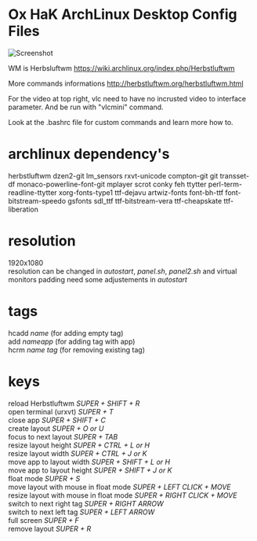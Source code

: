 Ox HaK ArchLinux Desktop Config Files
=================

![Screenshot](https://raw.githubusercontent.com/oxhak/archlinux-desktop-config-files/master/screenshot.png "Screenshot")

WM is Herbsluftwm
https://wiki.archlinux.org/index.php/Herbstluftwm

More commands informations
http://herbstluftwm.org/herbstluftwm.html

For the video at top right, vlc need to have no incrusted video to interface parameter.
And be run with "vlcmini" command.

Look at the .bashrc file for custom commands and learn more how to.

archlinux dependency's
=================
herbstluftwm dzen2-git lm_sensors rxvt-unicode compton-git git transset-df monaco-powerline-font-git mplayer scrot conky feh ttytter perl-term-readline-ttytter xorg-fonts-type1 ttf-dejavu artwiz-fonts font-bh-ttf font-bitstream-speedo gsfonts sdl_ttf ttf-bitstream-vera ttf-cheapskate ttf-liberation

resolution
=================
1920x1080<br>
resolution can be changed in *autostart*, *panel.sh*, *panel2.sh* and virtual monitors padding need some adjustements in *autostart*

tags
=================
hcadd *name* (for adding empty tag)<br>
add *nameapp* (for adding tag with app)<br>
hcrm *name tag* (for removing existing tag)<br>

 keys
=================
reload Herbstluftwm *SUPER + SHIFT + R*<br>
open terminal (urxvt) *SUPER + T*<br>
close app *SUPER + SHIFT + C*<br>
create layout *SUPER + O or U*<br>
focus to next layout *SUPER + TAB*<br>
resize layout height *SUPER + CTRL + L or H*<br>
resize layout width *SUPER + CTRL + J or K*<br>
move app to layout width *SUPER + SHIFT + L or H*<br>
move app to layout height *SUPER + SHIFT + J or K*<br>
float mode *SUPER + S*<br>
move layout with mouse in float mode *SUPER + LEFT CLICK + MOVE*<br>
resize layout with mouse in float mode *SUPER + RIGHT CLICK + MOVE*<br>
switch to next right tag *SUPER + RIGHT ARROW*<br>
switch to next left tag *SUPER + LEFT ARROW*<br>
full screen *SUPER + F*<br>
remove layout *SUPER + R*<br>
